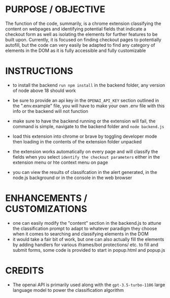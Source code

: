 # PURPOSE / OBJECTIVE
The function of the code, summarily, is a chrome extension classifying the content on webpages and identifying potential fields that indicate a checkout form as well as isolating the elements for further features to be built upon. Currently, it is focused on finding checkout pages to potentially autofill, but the code can very easily be adapted to find any category of elements in the DOM as it is fully accessible and fully customizable


# INSTRUCTIONS
- to install the backend `run npm install` in the backend folder, any version of node above 18 should work

- be sure to provide an api key in the `OPENAI_API_KEY` section outlined in the ".env.example" file, you will have to make your own .env file with this info or the backend will not function

- make sure to have the backend running or the extension will fail, the command is simple, navigate to the backend folder and `node backend.js`

- load this extension into chrome or brave by toggling developer mode then loading in the contents of the extension folder unpacked

- the extension works automatically on every page and will classify the fields when you select `identify the checkout parameters` either in the extension menu or hte context menu on page

- you can view the results of classifcation in the alert generated, in the node.js background or in the console in the web browser

# ENHANCEMENTS / CUSTOMIZATIONS
- one can easily modify the "content" section in the backend.js to attune the classification prompt to adapt to whatever paradigm they choose when it comes to searching and classifying elements in the DOM
- it would take a fair bit of work, but one can also actually fill the elements by adding handlers for various iframes/bot protections/ etc. to fill and submit forms, some code is provided to start in popup.html and popup.js

# CREDITS
- The openai API is primarily used along with the `gpt-3.5-turbo-1106` large language model to power the classification algorithm